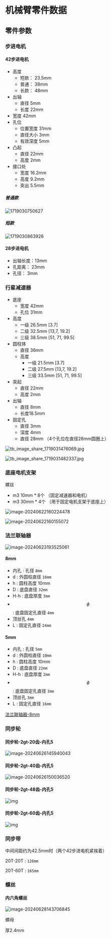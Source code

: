 # 机械臂零件数据



## 零件参数



### 步进电机

#### 42步进电机

* 高度
  * 短款： 23.5mm
  * 普通： 38mm
  * 长款： 48mm
* 出轴
  * 直径 5mm
  * 长度 22mm
* 宽度 42mm
* 孔位
  * 位置宽度 31mm
  * 直径大小 3mm
  * 有效深度 5mm
* 凸起
  * 直径 22mm
  * 高度 2mm
* 接口处
  * 宽度 16.2mm
  * 高度 9.2mm
  * 突出 5.5mm

##### 普通款

![1719030750627](./img/1719030750627.jpg)



##### 短款

![1719030863926](./img/1719030863926.jpg)



#### 28步进电机

* 出轴长度：13mm
* 孔距离： 23mm
* 孔径： 3mm



### 行星减速器

* 底座
  * 宽度 42mm
  * 孔位 31mm
* 高度
  * 一级 26.5mm [3.7]
  * 二级 32.5mm [13,7, 19.2]
  * 三级 38.5mm [51, 71, 99.5]
* 圆柱体
  * 直径 36mm
  * 高度
    * 一级 21.5mm [3.7]
    * 二级 27.5mm [13,7, 19.2]
    * 三级 33.5mm [51, 71, 99.5]
* 突起
  * 直径 22mm
  * 高度 2mm
* 出轴
  * 直径 8mm
  * 长度18.5mm
* 固定孔
  * 直径 3mm
  * 深度 4mm
  * 直径 28mm （4个孔位在直径28mm圆圈上）

![tb_image_share_1719031476069.jpg](./img/tb_image_share_1719031476069.jpg.png)

![tb_image_share_1719031482337.jpg](./img/tb_image_share_1719031482337.jpg.png)







### 底座电机支架

螺丝

* m3 10mm * 8个 （固定减速器和电机）
* m3 30mm * 4个 （用于固定电机支架于底座上）

![image-20240622160224478](./img/image-20240622160224478.png)

![image-20240622160155072](./img/image-20240622160155072.png)





### 法兰联轴器

![image-20240623193525061](./img/image-20240623193525061.png)

#### 8mm

* 内孔 : 孔径 `8mm`
* d : 外圆柱直径 `16mm`
* h : 圆柱高度 10mm
* D : 底盘直径 `32mm`
* H-h :  底盘厚度 `3mm`
* $$\phi$$ : 底盘固定孔直径 `4mm`
* 顶丝孔 `4mm`
* L : 固定孔直径 `24mm`



#### 5mm

* 内孔 : 孔径 `5mm`
* d : 外圆柱直径 `10mm`
* h : 圆柱高度 10mm
* D : 底盘直径 `22mm`
* H-h :  底盘厚度 `2mm`
* $$\phi$$ : 底盘固定孔直径 `3mm`
* 顶丝孔 `3mm`
* L : 固定孔直径 `16mm`





[法兰联轴器-8mm](./3D/法兰联轴器-8mm.SLDPRT)



### 同步轮

#### 同步轮-2gt-20齿-内孔5

![image-20240626145940043](./img/image-20240626145940043.png)

#### 同步轮-2gt-40齿-内孔5

![image-20240626150036520](./img/image-20240626150036520.png)

#### 同步轮-2gt-48齿-内孔5

![img](./img/O1CN01QGck101Tjx2BOgKiC_!!2206379272419.png_.webp)



#### 同步轮-2gt-60齿-内孔5

![img](./img/O1CN01MFlc2h1TjwurDAUwW_!!2206379272419.jpg_Q75.jpg_.webp)





### 同步带



中间间距约为42.5mm时（两个42步进电机紧挨着）

20T-20T : `126mm`

20T-60T : `165mm`







### 螺丝

#### 内六角螺丝

![image-20240628143706845](./img/image-20240628143706845.png)





螺母

厚2.4mm